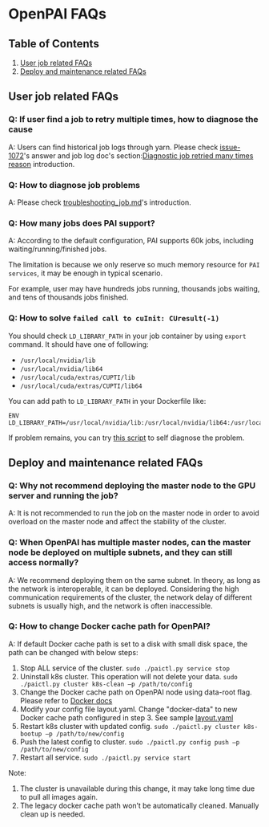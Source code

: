 # OpenPAI FAQs

## Table of Contents
1. [User job related FAQs](#user-job-related-faqs)
2. [Deploy and maintenance related FAQs](#deploy-and-maintenance-related-faqs)

## User job related FAQs

### Q: If user find a job to retry multiple times, how to diagnose the cause

A: Users can find historical job logs through yarn. Please check [issue-1072](https://github.com/Microsoft/pai/issues/1072)'s answer and job log doc's section:[Diagnostic job retried many times reason](./user/troubleshooting_job.md#job-is-running-and-retried-many-times) introduction.

### Q: How to diagnose job problems

A: Please check [troubleshooting_job.md](./user/troubleshooting_job.md)'s introduction.

### Q: How many jobs does PAI support?

A: According to the default configuration, PAI supports 60k jobs, including waiting/running/finished jobs.

The limitation is because we only reserve so much memory resource for `PAI services`, it may be enough in typical scenario.

For example, user may have hundreds jobs running, thousands jobs waiting, and tens of thousands jobs finished.


### Q: How to solve `failed call to cuInit: CUresult(-1)`

You should check `LD_LIBRARY_PATH` in your job container by using `export` command. It should have one of following:

* `/usr/local/nvidia/lib`
* `/usr/local/nvidia/lib64`
* `/usr/local/cuda/extras/CUPTI/lib`
* `/usr/local/cuda/extras/CUPTI/lib64`

You can add path to `LD_LIBRARY_PATH` in your Dockerfile like:
```
ENV LD_LIBRARY_PATH=/usr/local/nvidia/lib:/usr/local/nvidia/lib64:/usr/local/cuda/extras/CUPTI/lib:/usr/local/cuda/extras/CUPTI/lib64:$LD_LIBRARY_PATH
```

If problem remains, you can try [this script](https://gist.github.com/f0k/63a664160d016a491b2cbea15913d549) to self diagnose the problem.


## Deploy and maintenance related FAQs

### Q: Why not recommend deploying the master node to the GPU server and running the job?

A: It is not recommended to run the job on the master node in order to avoid overload on the master node and affect the stability of the cluster.

### Q: When OpenPAI has multiple master nodes, can the master node be deployed on multiple subnets, and they can still access normally?

A: We recommend deploying them on the same subnet. In theory, as long as the network is interoperable, it can be deployed. Considering the high communication requirements of the cluster, the network delay of different subnets is usually high, and the network is often inaccessible.

### Q: How to change Docker cache path for OpenPAI?

A: If default Docker cache path is set to a disk with small disk space, the path can be changed with below steps:

1.	Stop ALL service of the cluster.
  ```sudo ./paictl.py service stop```
2.	Uninstall k8s cluster. This operation will not delete your data.
  ```sudo ./paictl.py cluster k8s-clean –p /path/to/config```
3.	Change the Docker cache path on OpenPAI node using data-root flag. Please refer to [Docker docs](https://docs.docker.com/config/daemon/systemd/)
4.  Modify your config file layout.yaml. Change "docker-data" to new Docker cache path configured in step 3. See sample [layout.yaml](../examples/cluster-configuration/layout.yaml#L55)
5.	Restart k8s cluster with updated config.
  ```sudo ./paictl.py cluster k8s-bootup –p /path/to/new/config```
6.	Push the latest config to cluster.
  ```sudo ./paictl.py config push –p /path/to/new/config```
7.	Restart all service.
  ```sudo ./paictl.py service start```

Note:
1. The cluster is unavailable during this change, it may take long time due to pull all images again.
2. The legacy docker cache path won’t be automatically cleaned. Manually clean up is needed.
